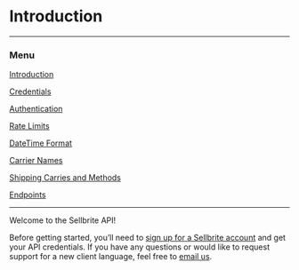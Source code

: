 # Introduction

---

### Menu

[Introduction](introduction)

[Credentials](credentials)

[Authentication](authentication)

[Rate Limits](rate-limits)

[DateTime Format](datetime-format)

[Carrier Names](carrier-names)

[Shipping Carries and Methods](shipping-carries)

[Endpoints](../endpoints/channels)

---

Welcome to the Sellbrite API!

Before getting started, you’ll need to [sign up for a Sellbrite account](https://app.sellbrite.com/merchants/sign_up) and get your API credentials. If you have any questions or would like to request support for a new client language, feel free to [email us](mailto:developer@sellbrite.com).
